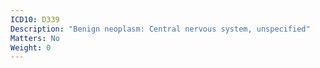 ```yaml
---
ICD10: D339
Description: "Benign neoplasm: Central nervous system, unspecified"
Matters: No
Weight: 0
---
```


